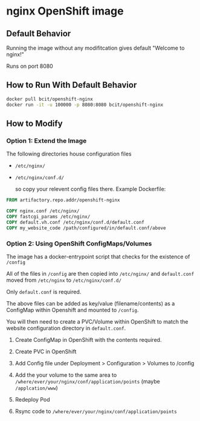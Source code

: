 # nginx OpenShift image

## Default Behavior

Running the image without any modifitcation gives default "Welcome to nginx!"

Runs on port 8080

## How to Run With Default Behavior
```bash
docker pull bcit/openshift-nginx
docker run -it -u 100000 -p 8080:8080 bcit/openshift-nginx
```

## How to Modify

### Option 1: Extend the Image

The following directories house configuration files

- `/etc/nginx/`

- `/etc/nginx/conf.d/`

  so copy your relevent config files there. Example Dockerfile:

```dockerfile
FROM artifactory.repo.addr/openshift-nginx

COPY nginx.conf /etc/nginx/
COPY fastcgi_params /etc/nginx/
COPY default.vh.conf /etc/nginx/conf.d/default.conf
COPY my_website_code /path/configured/in/default.conf/above
```

### Option 2: Using OpenShift ConfigMaps/Volumes

The image has a docker-entrypoint script that checks for the existence of `/config`

All of the files in `/config` are then copied into `/etc/nginx/` and `default.conf` moved from `/etc/nginx` to `/etc/nginx/conf.d/`

Only `default.conf` is required.

The above files can be added as key/value (filename/contents) as a ConfigMap within Openshift and mounted to `/config`.

You will then need to create a PVC/Volume within OpenShift to match the website configuration directory in `default.conf`.

1. Create ConfigMap in OpenShift with the contents required.

2. Create PVC in OpenShift

3. Add Config file under Deployment > Configuration > Volumes to /config

4. Add the your volume to the same area to `/where/ever/your/nginx/conf/application/points` (maybe `/applcation/www`)

5. Redeploy Pod

6. Rsync code to `/where/ever/your/nginx/conf/application/points`
